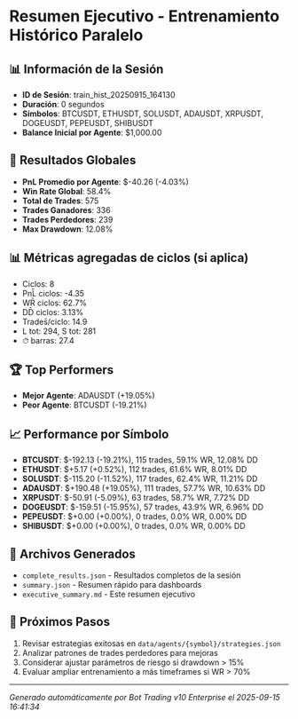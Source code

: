 # Resumen Ejecutivo - Entrenamiento Histórico Paralelo

## 📊 Información de la Sesión
- **ID de Sesión**: train_hist_20250915_164130
- **Duración**: 0 segundos
- **Símbolos**: BTCUSDT, ETHUSDT, SOLUSDT, ADAUSDT, XRPUSDT, DOGEUSDT, PEPEUSDT, SHIBUSDT
- **Balance Inicial por Agente**: $1,000.00

## 🎯 Resultados Globales
- **PnL Promedio por Agente**: $-40.26 (-4.03%)
- **Win Rate Global**: 58.4%
- **Total de Trades**: 575
- **Trades Ganadores**: 336
- **Trades Perdedores**: 239
- **Max Drawdown**: 12.08%

## 📊 Métricas agregadas de ciclos (si aplica)
- Ciclos: 8
- PnL̄ ciclos: -4.35
- WR̄ ciclos: 62.7%
- DD̄ ciclos: 3.13%
- Trades̄/ciclo: 14.9
- L tot: 294, S tot: 281
- ⏱̄ barras: 27.4


## 🏆 Top Performers
- **Mejor Agente**: ADAUSDT (+19.05%)
- **Peor Agente**: BTCUSDT (-19.21%)

## 📈 Performance por Símbolo
- **BTCUSDT**: $-192.13 (-19.21%), 115 trades, 59.1% WR, 12.08% DD
- **ETHUSDT**: $+5.17 (+0.52%), 112 trades, 61.6% WR, 8.01% DD
- **SOLUSDT**: $-115.20 (-11.52%), 117 trades, 62.4% WR, 11.21% DD
- **ADAUSDT**: $+190.48 (+19.05%), 111 trades, 57.7% WR, 10.63% DD
- **XRPUSDT**: $-50.91 (-5.09%), 63 trades, 58.7% WR, 7.72% DD
- **DOGEUSDT**: $-159.51 (-15.95%), 57 trades, 43.9% WR, 6.96% DD
- **PEPEUSDT**: $+0.00 (+0.00%), 0 trades, 0.0% WR, 0.00% DD
- **SHIBUSDT**: $+0.00 (+0.00%), 0 trades, 0.0% WR, 0.00% DD

## 📁 Archivos Generados
- `complete_results.json` - Resultados completos de la sesión
- `summary.json` - Resumen rápido para dashboards
- `executive_summary.md` - Este resumen ejecutivo

## 🎯 Próximos Pasos
1. Revisar estrategias exitosas en `data/agents/{symbol}/strategies.json`
2. Analizar patrones de trades perdedores para mejoras
3. Considerar ajustar parámetros de riesgo si drawdown > 15%
4. Evaluar ampliar entrenamiento a más timeframes si WR > 70%

---
*Generado automáticamente por Bot Trading v10 Enterprise el 2025-09-15 16:41:34*
